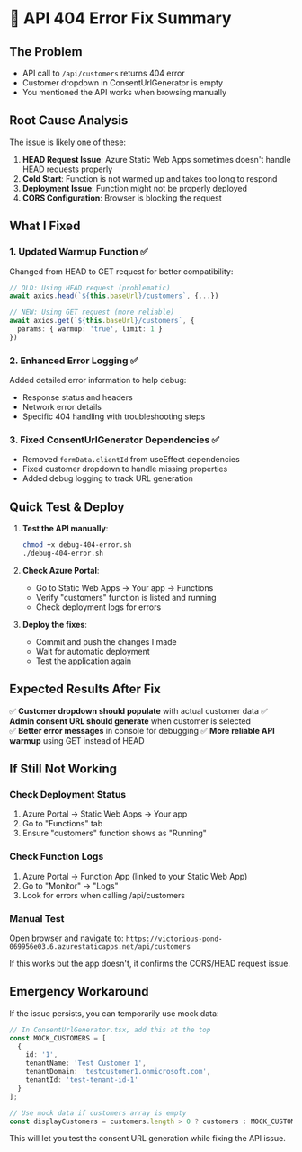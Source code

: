 # 🚨 API 404 Error Fix Summary

## The Problem
- API call to `/api/customers` returns 404 error
- Customer dropdown in ConsentUrlGenerator is empty
- You mentioned the API works when browsing manually

## Root Cause Analysis
The issue is likely one of these:

1. **HEAD Request Issue**: Azure Static Web Apps sometimes doesn't handle HEAD requests properly
2. **Cold Start**: Function is not warmed up and takes too long to respond
3. **Deployment Issue**: Function might not be properly deployed
4. **CORS Configuration**: Browser is blocking the request

## What I Fixed

### 1. Updated Warmup Function ✅
Changed from HEAD to GET request for better compatibility:
```typescript
// OLD: Using HEAD request (problematic)
await axios.head(`${this.baseUrl}/customers`, {...})

// NEW: Using GET request (more reliable)
await axios.get(`${this.baseUrl}/customers`, {
  params: { warmup: 'true', limit: 1 }
})
```

### 2. Enhanced Error Logging ✅
Added detailed error information to help debug:
- Response status and headers
- Network error details  
- Specific 404 handling with troubleshooting steps

### 3. Fixed ConsentUrlGenerator Dependencies ✅
- Removed `formData.clientId` from useEffect dependencies
- Fixed customer dropdown to handle missing properties
- Added debug logging to track URL generation

## Quick Test & Deploy

1. **Test the API manually**:
   ```bash
   chmod +x debug-404-error.sh
   ./debug-404-error.sh
   ```

2. **Check Azure Portal**:
   - Go to Static Web Apps → Your app → Functions
   - Verify "customers" function is listed and running
   - Check deployment logs for errors

3. **Deploy the fixes**:
   - Commit and push the changes I made
   - Wait for automatic deployment
   - Test the application again

## Expected Results After Fix

✅ **Customer dropdown should populate** with actual customer data
✅ **Admin consent URL should generate** when customer is selected  
✅ **Better error messages** in console for debugging
✅ **More reliable API warmup** using GET instead of HEAD

## If Still Not Working

### Check Deployment Status
1. Azure Portal → Static Web Apps → Your app
2. Go to "Functions" tab
3. Ensure "customers" function shows as "Running"

### Check Function Logs
1. Azure Portal → Function App (linked to your Static Web App)
2. Go to "Monitor" → "Logs"
3. Look for errors when calling /api/customers

### Manual Test
Open browser and navigate to:
`https://victorious-pond-069956e03.6.azurestaticapps.net/api/customers`

If this works but the app doesn't, it confirms the CORS/HEAD request issue.

## Emergency Workaround

If the issue persists, you can temporarily use mock data:

```typescript
// In ConsentUrlGenerator.tsx, add this at the top
const MOCK_CUSTOMERS = [
  {
    id: '1',
    tenantName: 'Test Customer 1',
    tenantDomain: 'testcustomer1.onmicrosoft.com',
    tenantId: 'test-tenant-id-1'
  }
];

// Use mock data if customers array is empty
const displayCustomers = customers.length > 0 ? customers : MOCK_CUSTOMERS;
```

This will let you test the consent URL generation while fixing the API issue.
